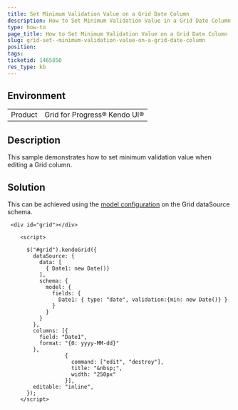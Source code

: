 ```yaml
---
title: Set Minimum Validation Value on a Grid Date Column
description: How to Set Minimum Validation Value in a Grid Date Column
type: how-to
page_title: How to Set Minimum Validation Value on a Grid Date Column | Kendo UI Grid for jQuery
slug: grid-set--minimum-validation-value-on-a-grid-date-column
position: 
tags: 
ticketid: 1465850
res_type: kb
---
```


## Environment
<table>
	<tbody>
		<tr>
			<td>Product</td>
			<td>Grid for Progress® Kendo UI®</td>
		</tr>
	</tbody>
</table>


## Description

This sample demonstrates how to set minimum validation value when editing a Grid column.

## Solution

This can be achieved using the [model configuration](https://docs.telerik.com/kendo-ui/api/javascript/data/datasource/configuration/schema#schema.model) on the Grid dataSource schema.

```dojo
 <div id="grid"></div>

    <script>

      $("#grid").kendoGrid({  
        dataSource: {
          data: [
            { Date1: new Date()}
          ],
          schema: {
            model: {
              fields: {
                Date1: { type: "date", validation:{min: new Date()} }
              }
            }
          }
        },
        columns: [{
          field: "Date1",
          format: "{0: yyyy-MM-dd}"
        },
                  {
                    command: ["edit", "destroy"],
                    title: "&nbsp;",
                    width: "250px"
                  }],  
        editable: "inline",
      });
    </script>
``` 
